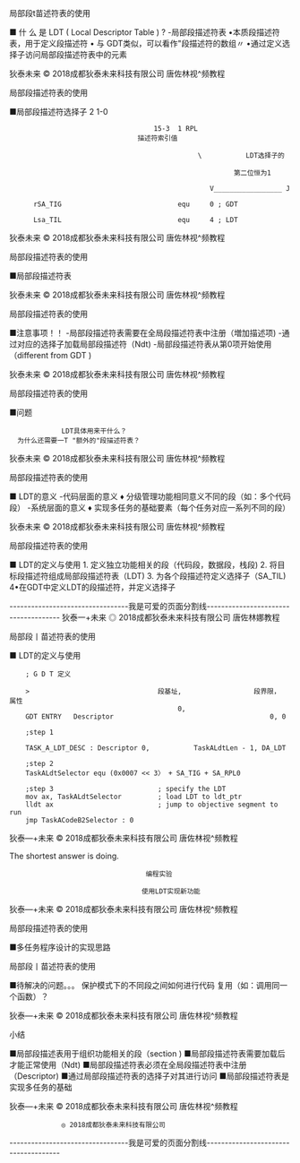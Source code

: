 局部段t苗述符表的使用

■ 什 么 是 LDT ( Local Descriptor Table ) ?
    -局部段描述符表
          •本质段描述符表，用于定义段描述符
         • 与 GDT类似，可以看作"段描述符的数组〃
          •通过定义选择子访问局部段描述符表中的元素

狄泰未来      © 2018成都狄泰未来科技有限公司                                                唐佐林视^频教程

局部段描述符表的使用

■局部段描述符选择子                                    2 1-0

                                        15-3  1 RPL
                                    描述符索引值

                                                   \           LDT选择子的

                                                            第二位恒为1

                                                      V_________________ J

          rSA_TIG                             equ     0 ; GDT

          Lsa_TIL                             equ     4 ; LDT

狄泰未来      © 2018成都狄泰未来科技有限公司                                                唐佐林视^频教程

局部段描述符表的使用

■局部段描述符表

狄泰未来      © 2018成都狄泰未来科技有限公司                                            唐佐林视^频教程

局部段描述符表的使用

■注意事项！！
    -局部段描述符表需要在全局段描述符表中注册（増加描述项)
    -通过对应的选择子加载局部段描述符（Ndt)
    -局部段描述符表从第0项开始使用（different from GDT )

狄泰未来      © 2018成都狄泰未来科技有限公司                                            唐佐林视^频教程

局部段描述符表的使用

■问题

                 LDT具体用来干什么？
      为什么还需要一T "额外的"段描述符表？

狄泰未来      © 2018成都狄泰未来科技有限公司                                            唐佐林视^频教程

局部段描述符表的使用

■ LDT的意义
    -代码层面的意义
          ♦ 分级管理功能相同意义不同的段（如：多个代码段）
    -系统层面的意义
          ♦ 实现多任务的基础要素（每个任务对应一系列不同的段）

狄泰未来      © 2018成都狄泰未来科技有限公司                                            唐佐林视^频教程

局部段描述符表的使用

■ LDT的定义与使用
     1. 定义独立功能相关的段（代码段，数据段，栈段)
    2. 将目标段描述符组成局部段描述符表（LDT)
    3. 为各个段描述符定义选择子（SA_TIL)
    4•在GDT中定义LDT的段描述符，并定义选择子

---------------------------------我是可爱的页面分割线-------------------------------------
狄泰一+未来              ◎ 2018成都狄泰未来科技有限公司                                           唐佐林娜教程

局部段丨苗述符表的使用

■ LDT的定义与使用

        ; G D T 定义

        >                                段基址,                  段界限，          属性
                                              0,
        GDT ENTRY   Descriptor                                       0, 0

        ;step 1

        TASK_A_LDT_DESC : Descriptor 0,           TaskALdtLen - 1, DA_LDT

        ;step 2
        TaskALdtSelector equ (0x0007 << 3〉 + SA_TIG + SA_RPL0

        ;step 3                          ; specify the LDT
        mov ax, TaskALdtSelector         ; load LDT to ldt_ptr
        lldt ax                          ; jump to objective segment to run
        jmp TaskACodeB2Selector : 0

狄泰—+未来              © 2018成都狄泰未来科技有限公司                                           唐佐林视^频教程

The shortest answer is doing.

                                      编程实验

                                     使用LDT实现新功能

狄泰—+未来              © 2018成都狄泰未来科技有限公司                                           唐佐林视^频教程

局部段描述符表的使用

■多任务程序设计的实现思路

局部段丨苗述符表的使用

■待解决的问题。。。
                   保护模式下的不同段之间如何进行代码
                        复用（如：调用同一个函数）？

狄泰—+未来              © 2018成都狄泰未来科技有限公司                                           唐佐林视^频教程

 小结

■局部段描述表用于组织功能相关的段（section )
■局部段描述符表需要加载后才能正常使用（Ndt)
■局部段描述符表必须在全局段描述符表中注册（Descriptor)
■通过局部段描述符表的选择子对其进行访问
■局部段描述符表是实现多任务的基础

狄泰—+未来              © 2018成都狄泰未来科技有限公司                                           唐佐林视^频教程

                 ◎ 2018成都狄泰未来科技有限公司

---------------------------------我是可爱的页面分割线-------------------------------------
